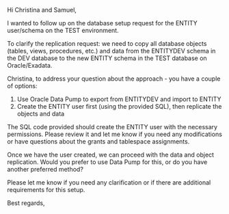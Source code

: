 Hi Christina and Samuel,

I wanted to follow up on the database setup request for the ENTITY user/schema on the TEST environment.

To clarify the replication request: we need to copy all database objects (tables, views, procedures, etc.) and data from the ENTITYDEV schema in the DEV database to the new ENTITY schema in the TEST database on Oracle/Exadata.

Christina, to address your question about the approach - you have a couple of options:
1. Use Oracle Data Pump to export from ENTITYDEV and import to ENTITY
2. Create the ENTITY user first (using the provided SQL), then replicate the objects and data

The SQL code provided should create the ENTITY user with the necessary permissions. Please review it and let me know if you need any modifications or have questions about the grants and tablespace assignments.

Once we have the user created, we can proceed with the data and object replication. Would you prefer to use Data Pump for this, or do you have another preferred method?

Please let me know if you need any clarification or if there are additional requirements for this setup.

Best regards,
